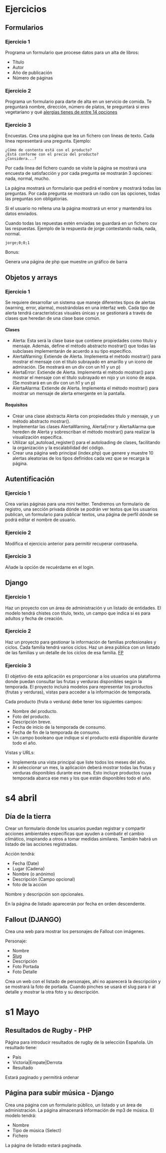 # Ejercicios

## Formularios

### Ejercicio 1

Programa un formulario que procese datos para un alta de libros:

- Título
- Autor
- Año de publicación
- Número de páginas

### Ejercicio 2

Programa un formulario para darte de alta en un servicio de comida. Te preguntará nombre, dirección, número de platos, te preguntará si eres vegetariano y qué [alergias tienes de entre 14 opciones](https://curso-alergenos.com/lecciones/los-14-alergenos-principales/)

### Ejercicio 3

Encuestas. Crea una página que lea un fichero con líneas de texto. Cada línea representará una pregunta. Ejemplo:

```
¿Cómo de contento está con el producto?
¿Está conforme con el precio del producto?
¿Considera...?
```

Por cada línea del fichero cuando se visite la página se mostrará una encuesta de satisfacción y por cada pregunta se mostrarán 3 opciones: nada, normal, mucho.

La página mostrará un formulario que pedirá el nombre y mostrará todas las preguntas. Por cada pregunta se mostrará un radio con las opciones, todas las preguntas son obligatorias.

Si el usuario no rellena una la página mostrará un error y mantendrá los datos enviados.

Cuando todas las repuestas estén enviadas se guardará en un fichero csv las respuestas. Ejemplo de la respuesta de jorge contestando nada, nada, normal.

```
jorge;0;0;1
```

Bonus:

Genera una página de php que muestre un gráfico de barra

## Objetos y arrays

### Ejercicio 1

Se requiere desarrollar un sistema que maneje diferentes tipos de alertas (warning, error, alarma), mostrándolas en una interfaz web. Cada tipo de alerta tendrá características visuales únicas y se gestionará a través de clases que heredan de una clase base común.

#### Clases

- Alerta: Esta será la clase base que contiene propiedades como titulo y mensaje. Además, define el método abstracto mostrar() que todas las subclases implementarán de acuerdo a su tipo específico.
- AlertaWarning: Extiende de Alerta. Implementa el método mostrar() para mostrar el mensaje con el título subrayado en amarillo y un icono de admiración. (Se mostrará en un div con un h1 y un p)
- AlertaError: Extiende de Alerta. Implementa el método mostrar() para mostrar el mensaje con el título subrayado en rojo y un icono de aspa. (Se mostrará en un div con un h1 y un p)
- AlertaAlarma: Extiende de Alerta. Implementa el método mostrar() para mostrar un mensaje de alerta emergente en la pantalla.

#### Requisitos

- Crear una clase abstracta Alerta con propiedades titulo y mensaje, y un método abstracto mostrar().
- Implementar las clases AlertaWarning, AlertaError y AlertaAlarma que hereden de Alerta y sobrescriban el método mostrar() para realizar la visualización específica.
- Utilizar spl_autoload_register() para el autoloading de clases, facilitando la organización y la escalabilidad del código.
- Crear una página web principal (index.php) que genere y muestre 10 alertas aleatorias de los tipos definidos cada vez que se recarga la página.

## Autentificación

### Ejercicio 1

Crea varias páginas para una mini twitter. Tendremos un formulario de registro, una sección privada dónde se podrán ver textos que los usuarios publican, un formulario para publicar textos, una página de perfil dónde se podrá editar el nombre de usuario.

### Ejercicio 2

Modifica el ejercicio anterior para permitir recuperar contraseña.

### Ejercicio 3

Añade la opción de recuérdame en el login.

## Django

### Ejercicio 1

Haz un proyecto con un área de administración y un listado de entidades. El modelo tendrá chistes con título, texto, un campo que indica si es para adultos y fecha de creación.

### Ejercicio 2

Haz un proyecto para gestionar la información de familias profesionales y ciclos. Cada familia tendrá varios ciclos. Haz un área pública con un listado de las familias y un detalle de los ciclos de esa familia. [FP](https://todofp.es/que-estudiar.html)

### Ejercicio 3

El objetivo de esta aplicación es proporcionar a los usuarios una plataforma donde puedan consultar las frutas y verduras disponibles según la temporada. El proyecto incluirá modelos para representar los productos (frutas y verduras), vistas para acceder a la información de temporada.

Cada producto (fruta o verdura) debe tener los siguientes campos:

- Nombre del producto.
- Foto del producto.
- Descripción breve.
- Fecha de inicio de la temporada de consumo.
- Fecha de fin de la temporada de consumo.
- Un campo booleano que indique si el producto está disponible durante todo el año.

Vistas y URLs:

- Implementa una vista principal que liste todos los meses del año.
- Al seleccionar un mes, la aplicación deberá mostrar todas las frutas y verduras disponibles durante ese mes. Esto incluye productos cuya temporada abarca ese mes y los que están disponibles todo el año.


# s4 abril

## Día de la tierra

Crear un formulario donde los usuarios puedan registrar y compartir acciones ambientales específicas que ayuden a combatir el cambio climático, inspirando a otros a tomar medidas similares. También habrá un listado de las acciones registradas.

Acción tendrá:

- Fecha (Date)
- Lugar (Cadena)
- Nombre (o anónimo)
- Descripción (Campo opcional)
- foto de la acción 

Nombre y descripción son opcionales.

En la página de listado aparecerán por fecha en orden descendente.

## Fallout (DJANGO)

Crea una web para mostrar los personajes de Fallout con imágenes.

Personaje:

- Nombre
- [Slug](https://learndjango.com/tutorials/django-slug-tutorial)
- Descripción
- Foto Portada
- Foto Detalle

Crea un web con el listado de personajes, ahí no aparecerá la descripción y se mostrará la foto de portada. Cuando pinches se usará el slug para ir al detalle y mostrar la otra foto y su descripción.





# s1 Mayo

## Resultados de Rugby - PHP

Página para introducir resultados de rugby de la selección Española. Un resultado tiene:

- País
- Victoria|Empate|Derrota
- Resultado

Estará paginado y permitirá ordenar

## Página para subir música - Django

Crea una página con un formulario público, un listado y un área de administración. La página almacenará información de mp3 de música. El modelo tendrá:

- Nombre
- Tipo de música (Select)
- Fichero

La página de listado estará paginada.
